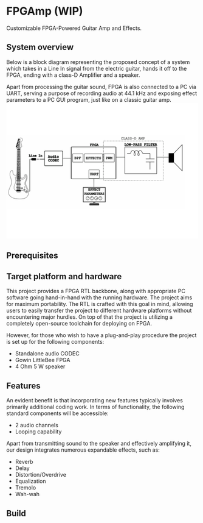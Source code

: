 # FPGAmp (WIP)
Customizable FPGA-Powered Guitar Amp and Effects.
## System overview
 Below is a block diagram representing the proposed concept of a system which takes in a Line In signal from the electric guitar, hands it off to the FPGA, ending with a class-D Amplifier and a speaker. 
 
 Apart from processing the guitar sound, FPGA is also connected to a PC via UART, serving a purpose of recording audio at 44.1 kHz and exposing effect parameters to a PC GUI program, just like on a classic guitar amp.
![System block diagram](/0.doc/block_diagram.png)
## Prerequisites
## Target platform and hardware
This project provides a FPGA RTL backbone, along with appropriate PC software going hand-in-hand with the running hardware. The project aims for maximum portability. The RTL is crafted with this goal in mind, allowing users to easily transfer the project to different hardware platforms without encountering major hurdles. On top of that the project is utilizing a completely open-source toolchain for deploying on FPGA. 

However, for those who wish to have a plug-and-play procedure the project is set up for the following components:

- Standalone audio CODEC
- Gowin LittleBee FPGA 
- 4 Ohm 5 W speaker
## Features

An evident benefit is that incorporating new features typically involves primarily additional coding work. In terms of functionality, the following standard components will be accessible:
 - 2 audio channels
 - Looping capability

Apart from transmitting sound to the speaker and effectively amplifying it, our design integrates numerous expandable effects, such as:
- Reverb
- Delay
- Distortion/Overdrive
- Equalization
- Tremolo
- Wah-wah

## Build
